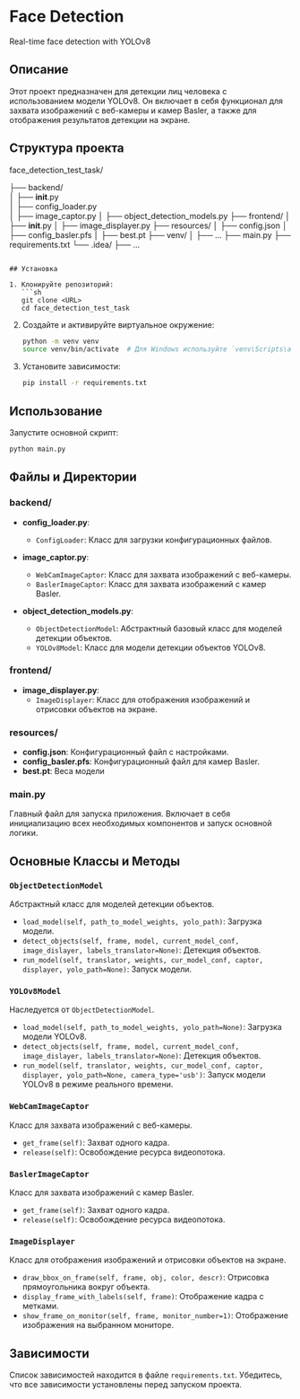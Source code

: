 # Face Detection
Real-time face detection with YOLOv8


## Описание

Этот проект предназначен для детекции лиц человека с использованием модели YOLOv8. Он включает в себя функционал для захвата изображений с веб-камеры и камер Basler, а также для отображения результатов детекции на экране.

## Структура проекта

face_detection_test_task/

├── backend/<br>
│   ├── __init__.py<br>
│   ├── config_loader.py<br>
│   ├── image_captor.py
│   ├── object_detection_models.py
├── frontend/
│   ├── __init__.py
│   ├── image_displayer.py
├── resources/
│   ├── config.json
│   ├── config_basler.pfs
│   ├── best.pt
├── venv/
│   ├── ...
├── main.py
├── requirements.txt
└── .idea/
    ├── ...
```

## Установка

1. Клонируйте репозиторий:
   ```sh
   git clone <URL>
   cd face_detection_test_task
   ```

2. Создайте и активируйте виртуальное окружение:
   ```sh
   python -m venv venv
   source venv/bin/activate  # Для Windows используйте `venv\Scripts\activate`
   ```

3. Установите зависимости:
   ```sh
   pip install -r requirements.txt
   ```

## Использование

Запустите основной скрипт:
```sh
python main.py
```

## Файлы и Директории

### backend/

- **config_loader.py**:
  - `ConfigLoader`: Класс для загрузки конфигурационных файлов.

- **image_captor.py**:
  - `WebCamImageCaptor`: Класс для захвата изображений с веб-камеры.
  - `BaslerImageCaptor`: Класс для захвата изображений с камер Basler.

- **object_detection_models.py**:
  - `ObjectDetectionModel`: Абстрактный базовый класс для моделей детекции объектов.
  - `YOLOv8Model`: Класс для модели детекции объектов YOLOv8.

### frontend/

- **image_displayer.py**:
  - `ImageDisplayer`: Класс для отображения изображений и отрисовки объектов на экране.

### resources/

- **config.json**: Конфигурационный файл с настройками.
- **config_basler.pfs**: Конфигурационный файл для камер Basler.
- **best.pt**: Веса модели

### main.py

Главный файл для запуска приложения. Включает в себя инициализацию всех необходимых компонентов и запуск основной логики.

## Основные Классы и Методы

### `ObjectDetectionModel`
Абстрактный класс для моделей детекции объектов.
- `load_model(self, path_to_model_weights, yolo_path)`: Загрузка модели.
- `detect_objects(self, frame, model, current_model_conf, image_dislayer, labels_translator=None)`: Детекция объектов.
- `run_model(self, translator, weights, cur_model_conf, captor, displayer, yolo_path=None)`: Запуск модели.

### `YOLOv8Model`
Наследуется от `ObjectDetectionModel`.
- `load_model(self, path_to_model_weights, yolo_path=None)`: Загрузка модели YOLOv8.
- `detect_objects(self, frame, model, current_model_conf, image_dislayer, labels_translator=None)`: Детекция объектов.
- `run_model(self, translator, weights, cur_model_conf, captor, displayer, yolo_path=None, camera_type='usb')`: Запуск модели YOLOv8 в режиме реального времени.

### `WebCamImageCaptor`
Класс для захвата изображений с веб-камеры.
- `get_frame(self)`: Захват одного кадра.
- `release(self)`: Освобождение ресурса видеопотока.

### `BaslerImageCaptor`
Класс для захвата изображений с камер Basler.
- `get_frame(self)`: Захват одного кадра.
- `release(self)`: Освобождение ресурса видеопотока.

### `ImageDisplayer`
Класс для отображения изображений и отрисовки объектов на экране.
- `draw_bbox_on_frame(self, frame, obj, color, descr)`: Отрисовка прямоугольника вокруг объекта.
- `display_frame_with_labels(self, frame)`: Отображение кадра с метками.
- `show_frame_on_monitor(self, frame, monitor_number=1)`: Отображение изображения на выбранном мониторе.

## Зависимости

Список зависимостей находится в файле `requirements.txt`. Убедитесь, что все зависимости установлены перед запуском проекта.
